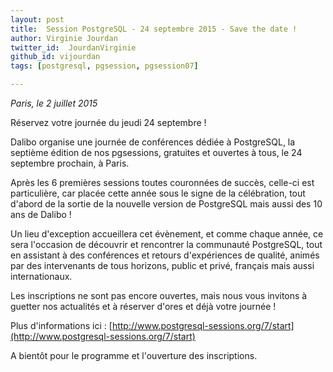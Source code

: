 ```yaml
---
layout: post
title:  Session PostgreSQL - 24 septembre 2015 - Save the date !
author: Virginie Jourdan
twitter_id:  JourdanVirginie   
github_id: vijourdan
tags: [postgresql, pgsession, pgsession07]

---
```

*Paris, le 2 juillet 2015*

Réservez votre journée du jeudi 24 septembre !

Dalibo organise une journée de conférences dédiée à PostgreSQL, la septième édition de nos pgsessions, gratuites et ouvertes à tous, le 24 septembre prochain, à Paris.


<!--MORE-->


Après les 6 premières sessions toutes couronnées de succès, celle-ci est particulière, car placée cette année sous le signe de la célébration, tout d'abord de la sortie de la nouvelle version de PostgreSQL mais aussi des 10 ans de Dalibo !

Un lieu d'exception accueillera cet évènement, et comme chaque année, ce sera l'occasion de découvrir et rencontrer la communauté PostgreSQL, tout en assistant à des conférences et retours d'expériences de qualité, animés par des intervenants de tous horizons, public et privé, français mais aussi internationaux.

Les inscriptions ne sont pas encore ouvertes, mais nous vous invitons à guetter nos actualités et à réserver d'ores et déjà votre journée !

Plus d'informations ici : [http://www.postgresql-sessions.org/7/start](http://www.postgresql-sessions.org/7/start)

A bientôt pour le programme et l'ouverture des inscriptions.
